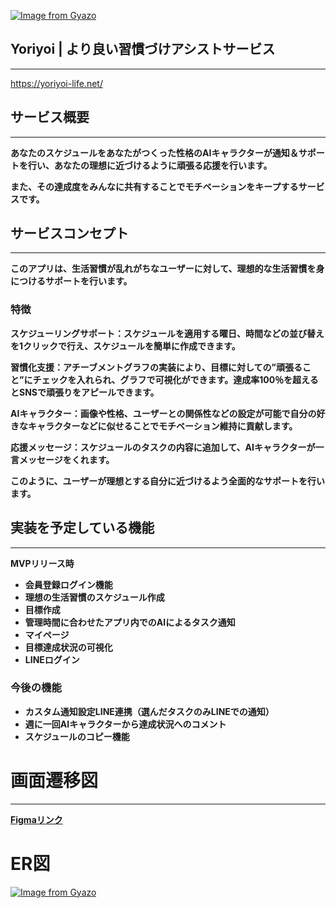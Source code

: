 [![Image from Gyazo](https://i.gyazo.com/e5fafc35ce5be774180c2ea23ea3a12c.png)](https://gyazo.com/e5fafc35ce5be774180c2ea23ea3a12c)

## **Yoriyoi | より良い習慣づけアシストサービス**

---

https://yoriyoi-life.net/

## **サービス概要**

---

**あなたのスケジュールをあなたがつくった性格のAIキャラクターが通知＆サポートを行い、あなたの理想に近づけるように頑張る応援を行います。**

**また、その達成度をみんなに共有することでモチベーションをキープするサービスです。**

## **サービスコンセプト**

---

**このアプリは、生活習慣が乱れがちなユーザーに対して、理想的な生活習慣を身につけるサポートを行います。**

### **特徴**

**スケジューリングサポート：スケジュールを適用する曜日、時間などの並び替えを1クリックで行え、スケジュールを簡単に作成できます。**

**習慣化支援：アチーブメントグラフの実装により、目標に対しての”頑張ること”にチェックを入れられ、グラフで可視化ができます。達成率100％を超えるとSNSで頑張りをアピールできます。**

**AIキャラクター：画像や性格、ユーザーとの関係性などの設定が可能で自分の好きなキャラクターなどに似せることでモチベーション維持に貢献します。**

**応援メッセージ：スケジュールのタスクの内容に追加して、AIキャラクターが一言メッセージをくれます。**

**このように、ユーザーが理想とする自分に近づけるよう全面的なサポートを行います。**

## **実装を予定している機能**

---

**MVPリリース時**

- **会員登録ログイン機能**
- **理想の生活習慣のスケジュール作成**
- **目標作成**
- **管理時間に合わせたアプリ内でのAIによるタスク通知**
- **マイページ**
- **目標達成状況の可視化**
- **LINEログイン**

### **今後の機能**

- **カスタム通知設定LINE連携（選んだタスクのみLINEでの通知）**
- **週に一回AIキャラクターから達成状況へのコメント**
- **スケジュールのコピー機能**

# **画面遷移図**

---

[**Figmaリンク**](https://www.figma.com/file/tXrmXSDfquZQ29ewXxRQ1z/%E7%84%A1%E9%A1%8C?type=design&node-id=0-1&mode=design&t=HdGvAfIzmxwtVfQi-0)

# **ER図**
[![Image from Gyazo](https://i.gyazo.com/836fb78fbc50122d2f1b37fbb80be490.png)](https://gyazo.com/836fb78fbc50122d2f1b37fbb80be490)
